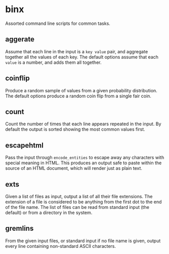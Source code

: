 binx
====

Assorted command line scripts for common tasks.

aggerate
--------

Assume that each line in the input is a `key value` pair, and aggregate
together all the values of each key. The default options assume that each
`value` is a number, and adds them all together.

coinflip
--------

Produce a random sample of values from a given probability distribution. The
default options produce a random coin flip from a single fair coin.

count
-----

Count the number of times that each line appears repeated in the input.
By default the output is sorted showing the most common values first.

escapehtml
----------

Pass the input through `encode_entities` to escape away any characters with
special meaning in HTML. This produces an output safe to paste within the
source of an HTML document, which will render just as plain text.

exts
----

Given a list of files as input, output a list of all their file extensions.
The extension of a file is considered to be anything from the first dot to the
end of the file name. The list of files can be read from standard input (the
default) or from a directory in the system.

gremlins
--------

From the given input files, or standard input if no file name is given,
output every line containing non-standard ASCII characters.
